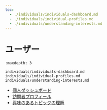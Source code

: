 ```yaml
---
toc:
  - ./individuals/individuals-dashboard.md
  - ./individuals/individual-profiles.md
  - ./individuals/understanding-interests.md
---
```

# ユーザー

```{toctree}
:maxdepth: 3

individuals/individuals-dashboard.md
individuals/individual-profiles.md
individuals/understanding-interests.md
```

- [個人ダッシュボード](./individuals/individuals-dashboard.md)
- [訪問者プロフィール](./individuals/individual-profiles.md)
- [興味のあるトピックの理解](./individuals/understanding-interests.md)
